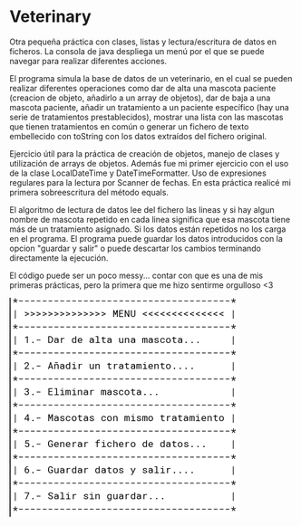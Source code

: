 # Veterinary
Otra pequeña práctica con clases, listas y lectura/escritura de datos en ficheros. La consola de java despliega un menú por el que se puede navegar para realizar diferentes acciones. 

El programa simula la base de datos de un veterinario, en el cual se pueden realizar diferentes operaciones como dar de alta una mascota paciente (creacion de objeto, añadirlo a un array de objetos), dar de baja a una mascota paciente, añadir un tratamiento a un paciente específico (hay una serie de tratamientos prestablecidos), mostrar una lista con las mascotas que tienen tratamientos en común o generar un fichero de texto embellecido con toString con los datos extraídos del fichero original.

Ejercicio útil para la práctica de creación de objetos, manejo de clases y utilización de arrays de objetos. Además fue mi primer ejercicio con el uso de la clase LocalDateTime y DateTimeFormatter. Uso de expresiones regulares para la lectura por Scanner de fechas. En esta práctica realicé mi primera sobreescritura del método equals. 

El algoritmo de lectura de datos lee del fichero las lineas y si hay algun nombre de mascota repetido en cada linea significa que esa mascota tiene más de un tratamiento asignado. Si los datos están repetidos no los carga en el programa. El programa puede guardar los datos introducidos con la opcion "guardar y salir" o puede descartar los cambios terminando directamente la ejecución.

El código puede ser un poco messy... contar con que es una de mis primeras prácticas, pero la primera que me hizo sentirme orgulloso <3

<p style="align:center">
  <img src="https://github.com/slimm1/Veterinary/blob/main/menu.png?raw=true">
</p>
